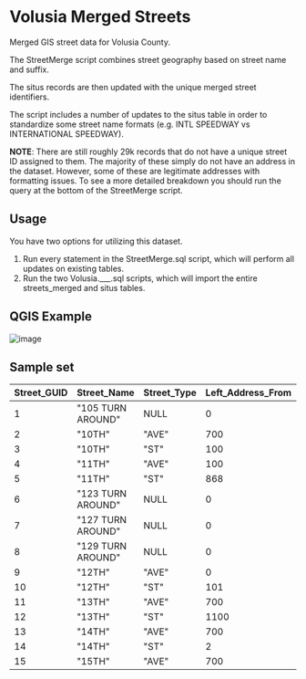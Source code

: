 # Volusia Merged Streets
Merged GIS street data for Volusia County.

The StreetMerge script combines street geography based on street name and suffix. 

The situs records are then updated with the unique merged street identifiers.

The script includes a number of updates to the situs table in order to standardize some street name formats (e.g. INTL SPEEDWAY vs INTERNATIONAL SPEEDWAY).

**NOTE**: There are still roughly 29k records that do not have a unique street ID assigned to them. The majority of these simply do not have an address in the dataset. However, some of these are legitimate addresses with formatting issues. To see a more detailed breakdown you should run the query at the bottom of the StreetMerge script.

## Usage

You have two options for utilizing this dataset.

1. Run every statement in the StreetMerge.sql script, which will perform all updates on existing tables.
2. Run the two Volusia.___.sql scripts, which will import the entire streets_merged and situs tables.

## QGIS Example

![image](https://user-images.githubusercontent.com/45019513/116955293-1ee39000-ac60-11eb-810b-d50f7b7e8fd8.png)

## Sample set

| Street_GUID | Street_Name       | Street_Type | Left_Address_From | Left_Address_To | Right_Address_From | Right_Address_To |
|-------------|-------------------|-------------|-------------------|-----------------|--------------------|------------------|
| 1           | "105 TURN AROUND" | NULL        | 0                 | 0               | 0                  |                  |
| 2           | "10TH"            | "AVE"       | 700               | 2398            | 701                | 2399             |
| 3           | "10TH"            | "ST"        | 100               | 1498            | 0                  | 1499             |
| 4           | "11TH"            | "AVE"       | 100               | 2498            | 101                | 2499             |
| 5           | "11TH"            | "ST"        | 868               | 870             | 869                | 869              |
| 6           | "123 TURN AROUND" | NULL        | 0                 | 0               | 0                  |                  |
| 7           | "127 TURN AROUND" | NULL        | 0                 | 0               | 0                  |                  |
| 8           | "129 TURN AROUND" | NULL        | 0                 | 0               | 0                  |                  |
| 9           | "12TH"            | "AVE"       | 0                 | 2498            | 1                  | 2499             |
| 10          | "12TH"            | "ST"        | 101               | 2298            | 100                | 2301             |
| 11          | "13TH"            | "AVE"       | 700               | 998             | 701                | 999              |
| 12          | "13TH"            | "ST"        | 1100              | 2048            | 1100               | 2049             |
| 13          | "14TH"            | "AVE"       | 700               | 998             | 701                | 999              |
| 14          | "14TH"            | "ST"        | 2                 | 2398            | 1                  | 2399             |
| 15          | "15TH"            | "AVE"       | 700               | 998             | 701                | 999              |
